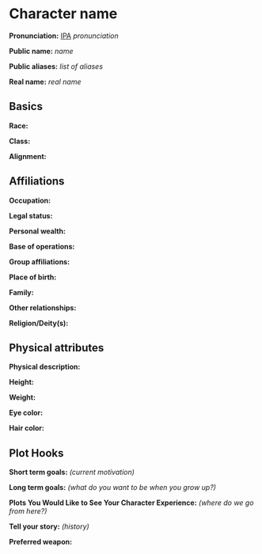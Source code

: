 # Character name

**Pronunciation:** [IPA][ipa] _pronunciation_

**Public name:** _name_

**Public aliases:** _list of aliases_

**Real name:** _real name_

## Basics

**Race:**

**Class:**

**Alignment:**

## Affiliations

**Occupation:**

**Legal status:**

**Personal wealth:**

**Base of operations:**

**Group affiliations:**

**Place of birth:**

**Family:**

**Other relationships:**

**Religion/Deity(s):**

## Physical attributes

**Physical description:**

**Height:**

**Weight:**

**Eye color:**

**Hair color:**

## Plot Hooks

**Short term goals:** _(current motivation)_

**Long term goals:** _(what do you want to be when you grow up?)_

**Plots You Would Like to See Your Character Experience:** _(where do we go from here?)_

**Tell your story:** _(history)_

**Preferred weapon:**

[ipa]: https://en.wikipedia.org/wiki/Help:IPA/English

